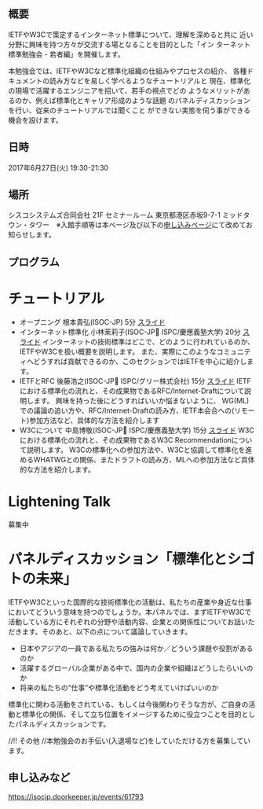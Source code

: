 ## 概要

IETFやW3Cで策定するインターネット標準について、理解を深めると共に
近い分野に興味を持つ方々が交流する場となることを目的とした「イン
ターネット標準勉強会 - 若者編」を開催します。

本勉強会では、IETFやW3Cなど標準化組織の仕組みやプロセスの紹介、
各種ドキュメントの読み方などを易しく学べるようなチュートリアルと
現在、標準化の現場で活躍するエンジニアを招いて、若手の視点でどの
ようなメリットがあるのか、例えば標準化とキャリア形成のような話題
のパネルディスカッションを行い、従来のチュートリアルでは聞くこと
ができない実態を伺う事ができる機会を設けます。

## 日時

2017年6月27日(火) 19:30-21:30

## 場所

シスコシステムズ合同会社 21F セミナールーム
東京都港区赤坂9-7-1 ミッドタウン・タワー　※入館手順等は本ページ及び以下の[申し込みページ](https://isocjp.doorkeeper.jp/events/61793)にて改めてお知らせします。

## プログラム

# チュートリアル
*  オープニング 根本貴弘(ISOC-JP) 5分 [スライド](https://www.isoc.jp/wiki.cgi?action=ATTACH&file=%A5%A4%A5%F3%A5%BF%A1%BC%A5%CD%A5%C3%A5%C8%C9%B8%BD%E0%CA%D9%B6%AF%B2%F1%2D%BC%E3%BC%D4%CA%D4%5F20170627%2Epdf&page=WakateWS%5F1)
*  インターネット標準化 小林茉莉子(ISOC-JP ISPC/慶應義塾大学) 20分 [スライド](https://speakerdeck.com/ao/intanetutobiao-zhun)
    インターネットの技術標準はどこで、どのように行われているのか、IETFやW3Cを扱い概要を説明します。
    また、実際にこのようなコミュニティへどうすれば貢献できるのか、このセクションではIETFを中心に紹介します。
*  IETFとRFC 後藤浩之(ISOC-JP ISPC/グリー株式会社) 15分 [スライド](https://docs.google.com/presentation/d/15Hd_Ss0pTipR_MoOsLs8twiTB3mR1NQ-yxFy0AF8avk/edit#slide=id.g23a5bcfcb1_0_5)
    IETFにおける標準化の流れと、その成果物であるRFC/Internet-Draftについて説明します。
    興味を持った後にどうすればいいか悩まないように、
    WG(ML)での議論の追い方や、RFC/Internet-Draftの読み方、IETF本会合への(リモート)参加方法など、具体的な方法を紹介します
*  W3Cについて 中島博敬(ISOC-JP ISPC/慶應義塾大学) 15分 [スライド](https://speakerdeck.com/nunnun/w3cnituite-intanetutobiao-zhun-mian-qiang-hui-ruo-zhe-bian)
    W3Cにおける標準化の流れと、その成果物であるW3C Recommendationについて説明します。
    W3Cの標準化への参加方法や、W3Cと協調して標準化を進めるWHATWGとの関係、またドラフトの読み方、MLへの参加方法など具体的な方法を紹介します。
# Lightening Talk

募集中

# パネルディスカッション「標準化とシゴトの未来」

IETFやW3Cといった国際的な技術標準化の活動は、私たちの産業や身近な仕事においてどういう意味を持つのでしょうか。本パネルでは、まずIETFやW3Cで活動している方にそれぞれの分野や活動内容、企業との関係性についてお話いただきます。そのあと、以下の点について議論していきます。

*  日本やアジアの一員である私たちの強みは何か／どういう課題や役割があるのか
*  活躍するグローバル企業がある中で、国内の企業や組織はどうしたらいいのか
*  将来の私たちの"仕事"や標準化活動をどう考えていけばいいのか

標準化に関わる活動をされている、もしくは今後関わりそうな方が、ご自身の活動と標準化の関係、そして立ち位置をイメージするために役立つことを目的としたパネルディスカッションです。

//!! その他
//本勉強会のお手伝い(入退場など)をしていただける方を募集しています。

## 申し込みなど

https://isocjp.doorkeeper.jp/events/61793
